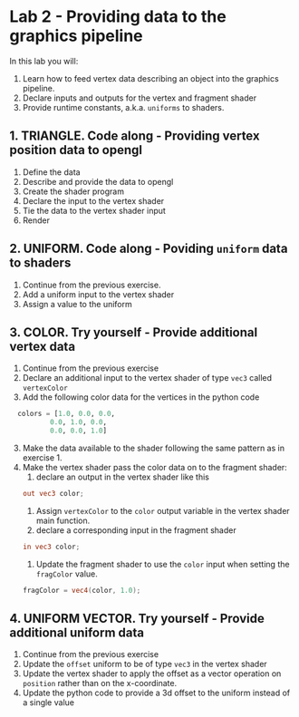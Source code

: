 # Lab 2 - Providing data to the graphics pipeline
In this lab you will:
1. Learn how to feed vertex data describing an object into the graphics pipeline.
2. Declare inputs and outputs for the vertex and fragment shader
3. Provide runtime constants, a.k.a. `uniforms` to shaders.

## 1. TRIANGLE. Code along - Providing vertex position data to opengl
1. Define the data
2. Describe and provide the data to opengl
3. Create the shader program
3. Declare the input to the vertex shader
4. Tie the data to the vertex shader input
5. Render

## 2. UNIFORM. Code along - Poviding `uniform` data to shaders
1. Continue from the previous exercise.
2. Add a uniform input to the vertex shader
3. Assign a value to the uniform

## 3. COLOR. Try yourself - Provide additional vertex data
1. Continue from the previous exercise
2. Declare an additional input to the vertex shader of type `vec3` called `vertexColor` 
2. Add the following color data for the vertices in the python code
  ```python
    colors = [1.0, 0.0, 0.0,
            0.0, 1.0, 0.0,
            0.0, 0.0, 1.0]
  ```
3. Make the data available to the shader following the same pattern as in exercise 1.
4. Make the vertex shader pass the color data on to the fragment shader:
    1. declare an output in the vertex shader like this
    ```glsl
    out vec3 color;
    ```
    1. Assign `vertexColor` to the `color` output variable in the vertex shader main function.
    1. declare a corresponding input in the fragment shader
    ```glsl
    in vec3 color;
    ```
    1. Update the fragment shader to use the `color` input when setting the `fragColor` value.
    ```glsl
    fragColor = vec4(color, 1.0);
    ```

## 4. UNIFORM VECTOR. Try yourself - Provide additional uniform data
1. Continue from the previous exercise
2. Update the `offset` uniform to be of type `vec3` in the vertex shader
3. Update the vertex shader to apply the offset as a vector operation on `position` rather than on the x-coordinate.
4. Update the python code to provide a 3d offset to the uniform instead of a single value